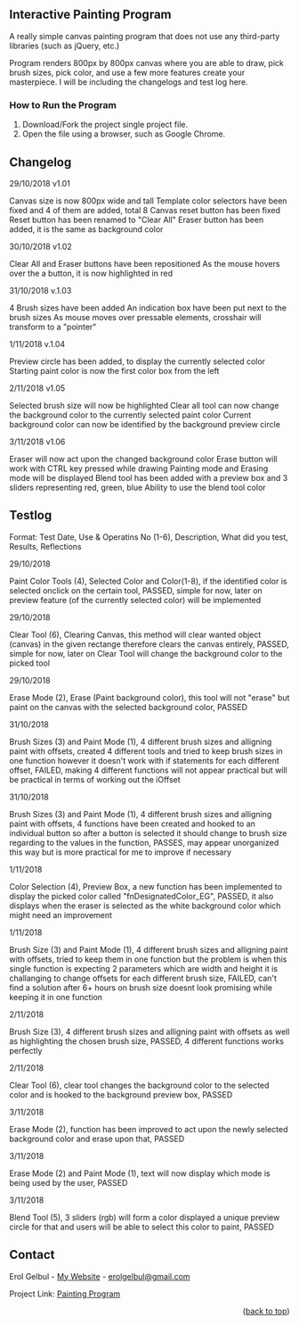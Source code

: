 <div id="top"></div>


<!-- ABOUT THE PROJECT -->
## Interactive Painting Program

A really simple canvas painting program that does not use any third-party libraries (such as jQuery, etc.)

Program renders 800px by 800px canvas where you are able to draw, pick brush sizes, pick color, and use a few more features create your masterpiece.
I will be including the changelogs and test log here.


### How to Run the Program

1. Download/Fork the project single project file.
2. Open the file using a browser, such as Google Chrome.



<!-- CHANELOG -->
## Changelog

29/10/2018 v1.01

Canvas size is now 800px wide and tall
Template color selectors have been fixed and 4 of them are added, total 8 
Canvas reset button has been fixed
Reset button has been renamed to "Clear All"
Eraser button has been added, it is the same as background color

30/10/2018 v1.02

Clear All and Eraser buttons have been repositioned
As the mouse hovers over the a button, it is now highlighted in red

31/10/2018 v.1.03

4 Brush sizes have been added
An indication box have been put next to the brush sizes
As mouse moves over pressable elements, crosshair will transform to a "pointer"

1/11/2018 v.1.04

Preview circle has been added, to display the currently selected color
Starting paint color is now the first color box from the left
		
2/11/2018 v1.05

Selected brush size will now be highlighted
Clear all tool can now change the background color to the currently selected paint color
Current background color can now be identified by the background preview circle
	
3/11/2018 v1.06

Eraser will now act upon the changed background color
Erase button will work with CTRL key pressed while drawing
Painting mode and Erasing mode will be displayed
Blend tool has been added with a preview box and 3 sliders representing red, green, blue
Ability to use the blend tool color



<!-- TESTLOG -->
## Testlog

Format:
Test Date, Use & Operatins No (1-6), Description, What did you test, Results, Reflections			

29/10/2018

Paint Color Tools (4), Selected Color and Color(1-8), if the identified color is selected onclick on the certain tool, PASSED, simple for now, later on preview feature (of the currently selected color) will be implemented

29/10/2018

Clear Tool (6), Clearing Canvas, this method will clear wanted object (canvas) in the given rectange therefore clears the canvas entirely, PASSED, simple for now, later on Clear Tool will change the background color to the picked tool

29/10/2018

Erase Mode (2), Erase (Paint background color), this tool will not "erase" but paint on the canvas with the selected background color, PASSED

31/10/2018

Brush Sizes (3) and Paint Mode (1), 4 different brush sizes and alligning paint with offsets, created 4 different tools and tried to keep brush sizes in one function however it doesn't work with if statements for each different offset, FAILED, making 4 different functions will not appear practical but will be practical in terms of working out the iOffset

31/10/2018

Brush Sizes (3) and Paint Mode (1), 4 different brush sizes and alligning paint with offsets, 4 functions have been created and hooked to an individual button so after a button is selected it should change to brush size regarding to the values in the function, PASSES, may appear unorganized this way but is more practical for me to improve if necessary

1/11/2018

Color Selection (4), Preview Box, a new function has been implemented to display the picked color called "fnDesignatedColor_EG", PASSED, it also displays when the eraser is selected as the white background color which might need an improvement

1/11/2018

Brush Size (3) and Paint Mode (1), 4 different brush sizes and alligning paint with offsets, tried to keep them in one function but the problem is when this single function is expecting 2 parameters which are width and height it is challanging to change offsets for each different brush size, FAILED, can't find a solution after 6+ hours on brush size doesnt look promising while keeping it in one function

2/11/2018

Brush Size (3), 4 different brush sizes and alligning paint with offsets as well as highlighting the chosen brush size, PASSED, 4 different functions works perfectly

2/11/2018

Clear Tool (6), clear tool changes the background color to the selected color and is hooked to the background preview box, PASSED

3/11/2018

Erase Mode (2), function has been improved to act upon the newly selected background color and erase upon that, PASSED

3/11/2018

Erase Mode (2) and Paint Mode (1), text will now display which mode is being used by the user, PASSED

3/11/2018

Blend Tool (5), 3 sliders (rgb) will form a color displayed a unique preview circle for that and users will be able to select this color to paint, PASSED




<!-- CONTACT -->
## Contact

Erol Gelbul - [My Website](http://www.erolgelbul.com) - erolgelbul@gmail.com

Project Link: [Painting Program](https://github.com/ErolGelbul/interactive_painting_program)

<p align="right">(<a href="#top">back to top</a>)</p>
